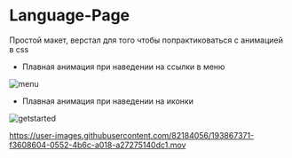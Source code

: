 # Language-Page
Простой макет, верстал для того чтобы попрактиковаться с анимацией в css


- Плавная анимация при наведении на ссылки в меню

![menu](https://user-images.githubusercontent.com/82184056/193859806-13093cf7-17aa-49c0-a322-ef1e63602b7f.gif)

- Плавная анимация при наведении на иконки

![getstarted](https://user-images.githubusercontent.com/82184056/193867320-c06eee14-5a59-4f9b-9be8-48c60627c360.gif)



https://user-images.githubusercontent.com/82184056/193867371-f3608604-0552-4b6c-a018-a27275140dc1.mov


